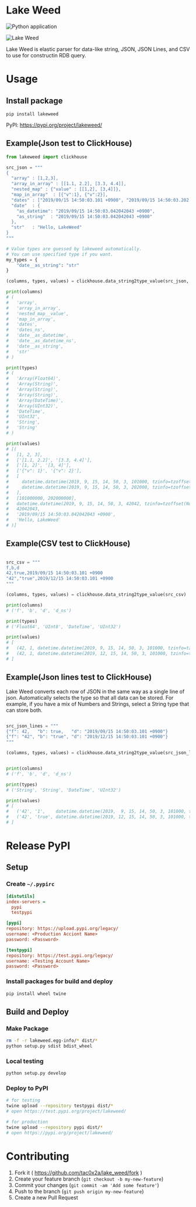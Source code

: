 # Lake Weed

![Python application](https://github.com/tac0x2a/lake_weed/workflows/Python%20application/badge.svg)

![Lake Weed](./doc/img/lakeweed_s.png)

Lake Weed is elastic parser for data-like string, JSON, JSON Lines, and CSV to use for constructin RDB query.

# Usage
## Install package
```
pip install lakeweed
```

PyPI: https://pypi.org/project/lakeweed/

## Example(Json test to ClickHouse)
```py
from lakeweed import clickhouse

src_json = """
{
  "array" : [1,2,3],
  "array_in_array" : [[1.1, 2.2], [3.3, 4.4]],
  "nested_map" : {"value" : [[1,2], [3,4]]},
  "map_in_array"  : [{"v":1}, {"v":2}],
  "dates" : ["2019/09/15 14:50:03.101 +0900", "2019/09/15 14:50:03.202 +0900"],
  "date"  : {
    "as_datetime": "2019/09/15 14:50:03.042042043 +0900",
    "as_string"  : "2019/09/15 14:50:03.042042043 +0900"
  },
  "str"   : "Hello, LakeWeed"
}
"""

# Value types are guessed by lakeweed automatically.
# You can use specified type if you want.
my_types = {
    "date__as_string": "str"
}

(columns, types, values) = clickhouse.data_string2type_value(src_json, specified_types=my_types)

print(columns)
# (
#   'array',
#   'array_in_array',
#   'nested_map__value',
#   'map_in_array',
#   'dates',
#   'dates_ns',
#   'date__as_datetime',
#   'date__as_datetime_ns',
#   'date__as_string',
#   'str'
# )

print(types)
# (
#   'Array(Float64)',
#   'Array(String)',
#   'Array(String)',
#   'Array(String)',
#   'Array(DateTime)',
#   'Array(UInt32)',
#   'DateTime',
#   'UInt32',
#   'String',
#   'String'
# )

print(values)
# [(
#   [1, 2, 3],
#   ['[1.1, 2.2]', '[3.3, 4.4]'],
#   ['[1, 2]', '[3, 4]'],
#   ['{"v": 1}', '{"v": 2}'],
#   [
#     datetime.datetime(2019, 9, 15, 14, 50, 3, 101000, tzinfo=tzoffset(None, 32400)),
#     datetime.datetime(2019, 9, 15, 14, 50, 3, 202000, tzinfo=tzoffset(None, 32400))
#   ],
#   [101000000, 202000000],
#   datetime.datetime(2019, 9, 15, 14, 50, 3, 42042, tzinfo=tzoffset(None, 32400)),
#   42042043,
#   '2019/09/15 14:50:03.042042043 +0900',
#   'Hello, LakeWeed'
# )]

```

## Example(CSV test to ClickHouse)
```py

src_csv = """
f,b,d
42,true,2019/09/15 14:50:03.101 +0900
"42","true",2019/12/15 14:50:03.101 +0900
"""

(columns, types, values) = clickhouse.data_string2type_value(src_csv)

print(columns)
# ('f', 'b', 'd', 'd_ns')

print(types)
# ('Float64', 'UInt8', 'DateTime', 'UInt32')

print(values)
# [
#   (42, 1, datetime.datetime(2019, 9, 15, 14, 50, 3, 101000, tzinfo=tzoffset(None, 32400)), 101000000),
#   (42, 1, datetime.datetime(2019, 12, 15, 14, 50, 3, 101000, tzinfo=tzoffset(None, 32400)), 101000000)
# ]
```

## Example(Json lines test to ClickHouse)
Lake Weed converts each row of JSON in the same way as a single line of json.
Automatically selects the type so that all data can be stored. For example, if you have a mix of Numbers and Strings, select a String type that can store both.

```py

src_json_lines = """
{"f": 42,   "b": true,   "d": "2019/09/15 14:50:03.101 +0900"}
{"f": "42", "b": "true", "d": "2019/12/15 14:50:03.101 +0900"}
"""

(columns, types, values) = clickhouse.data_string2type_value(src_json_lines)


print(columns)
# ('f', 'b', 'd', 'd_ns')

print(types)
# ('String', 'String', 'DateTime', 'UInt32')

print(values)
# [
#   ('42', '1',    datetime.datetime(2019,  9, 15, 14, 50, 3, 101000, tzinfo=tzoffset(None, 32400)), 101000000),
#   ('42', 'true', datetime.datetime(2019, 12, 15, 14, 50, 3, 101000, tzinfo=tzoffset(None, 32400)), 101000000)
# ]
```

# Release PyPI

## Setup
### Create `~/.pypirc`
```ini
[distutils]
index-servers =
  pypi
  testpypi

[pypi]
repository: https://upload.pypi.org/legacy/
username: <Production Acciont Name>
password: <Password>

[testpypi]
repository: https://test.pypi.org/legacy/
username: <Testing Account Name>
password: <Password>
```

### Install packages for build and deploy
```sh
pip install wheel twine
```

## Build and Deploy
### Make Package
```sh
rm -f -r lakeweed.egg-info/* dist/*
python setup.py sdist bdist_wheel
```

### Local testing
```sh
python setup.py develop
```

### Deploy to PyPI
```sh
# for testing
twine upload --repository testpypi dist/*
# open https://test.pypi.org/project/lakeweed/

# for production
twine upload --repository pypi dist/*
# open https://pypi.org/project/lakeweed/
```

# Contributing
1. Fork it ( https://github.com/tac0x2a/lake_weed/fork )
2. Create your feature branch (`git checkout -b my-new-feature`)
3. Commit your changes (`git commit -am 'Add some feature'`)
4. Push to the branch (`git push origin my-new-feature`)
5. Create a new Pull Request